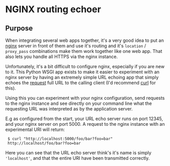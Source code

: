 # NGINX routing echoer

## Purpose

When integrating several web apps together, it's a very good idea to
put an [nginx](http://nginx.org/) server in front of them and use it's
routing and it's `location` / `proxy_pass` combinations make them work
together like one web app. That also lets you handle all HTTPS via the
nginx instance.

Unfortunately, it's a bit difficult to configure nginx, especially if
you are new to it. This Python WSGI app exists to make it easier to
experiment with an nginx server by having an extremely simple URL
echoing app that simply echoes the
[request](http://flask.pocoo.org/docs/0.10/reqcontext/) full URL to
the calling client (I'd recommend [curl](http://curl.haxx.se/) for
this).

Using this you can experiment with your nginx configuration, send
requests to the nginx instance and see directly on your command line
what the requesting URL was interpreted as by the application server.

E.g as configured from the start, your URL echo server runs on port
12345, and your nginx server on port 5000. A request to the nginx
instance with an experimental URI will return:

     $ curl "http://localhost:5000/foo/bar?foo=bar"
     http://localhost/foo/bar?foo=bar

Here you can see that the URL echo server think's it's name is simply
`'localhost'`, and that the entire URI have been transmitted
correctly.
